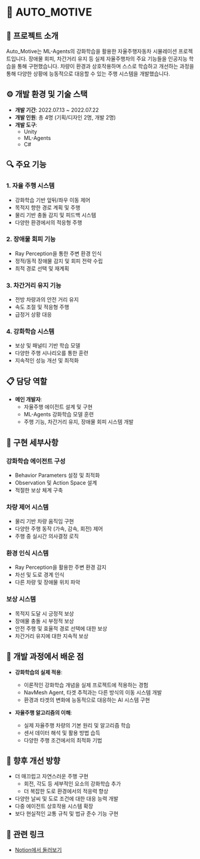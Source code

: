 # 🚌 AUTO_MOTIVE

## 📝 프로젝트 소개

Auto_Motive는 ML-Agents의 강화학습을 활용한 자율주행자동차 시뮬레이션 프로젝트입니다. 장애물 회피, 차간거리 유지 등 실제 자율주행차의 주요 기능들을 인공지능 학습을 통해 구현했습니다. 차량이 환경과 상호작용하며 스스로 학습하고 개선하는 과정을 통해 다양한 상황에 능동적으로 대응할 수 있는 주행 시스템을 개발했습니다.

## ⚙️ 개발 환경 및 기술 스택

- **개발 기간**: 2022.07.13 ~ 2022.07.22
- **개발 인원**: 총 4명 (기획/디자인 2명, 개발 2명)
- **개발 도구**: 
  - Unity
  - ML-Agents
  - C#

## 🔍 주요 기능

### 1. 자율 주행 시스템
- 강화학습 기반 앞뒤/좌우 이동 제어
- 목적지 향한 경로 계획 및 주행
- 물리 기반 충돌 감지 및 피드백 시스템
- 다양한 환경에서의 적응형 주행

### 2. 장애물 회피 기능
- Ray Perception을 통한 주변 환경 인식
- 정적/동적 장애물 감지 및 회피 전략 수립
- 최적 경로 선택 및 재계획

### 3. 차간거리 유지 기능
- 전방 차량과의 안전 거리 유지
- 속도 조절 및 적응형 주행
- 급정거 상황 대응

### 4. 강화학습 시스템
- 보상 및 패널티 기반 학습 모델
- 다양한 주행 시나리오를 통한 훈련
- 지속적인 성능 개선 및 최적화

## 📋 담당 역할

- **메인 개발자**: 
  - 자율주행 에이전트 설계 및 구현
  - ML-Agents 강화학습 모델 훈련
  - 주행 기능, 차간거리 유지, 장애물 회피 시스템 개발

## 🔧 구현 세부사항

### 강화학습 에이전트 구성
- Behavior Parameters 설정 및 최적화
- Observation 및 Action Space 설계
- 적절한 보상 체계 구축

### 차량 제어 시스템
- 물리 기반 차량 움직임 구현
- 다양한 주행 동작 (가속, 감속, 회전) 제어
- 주행 중 실시간 의사결정 로직

### 환경 인식 시스템
- Ray Perception을 활용한 주변 환경 감지
- 차선 및 도로 경계 인식
- 다른 차량 및 장애물 위치 파악

### 보상 시스템
- 목적지 도달 시 긍정적 보상
- 장애물 충돌 시 부정적 보상
- 안전 주행 및 효율적 경로 선택에 대한 보상
- 차간거리 유지에 대한 지속적 보상

## 🧠 개발 과정에서 배운 점

- **강화학습의 실제 적용**: 
  - 이론적인 강화학습 개념을 실제 프로젝트에 적용하는 경험
  - NavMesh Agent, 타겟 추적과는 다른 방식의 이동 시스템 개발
  - 환경과 타겟의 변화에 능동적으로 대응하는 AI 시스템 구현

- **자율주행 알고리즘의 이해**: 
  - 실제 자율주행 차량의 기본 원리 및 알고리즘 학습
  - 센서 데이터 해석 및 활용 방법 습득
  - 다양한 주행 조건에서의 최적화 기법

## 🔮 향후 개선 방향

- 더 매끄럽고 자연스러운 주행 구현
  - 회전, 각도 등 세부적인 요소의 강화학습 추가
  - 더 복잡한 도로 환경에서의 적응력 향상
- 다양한 날씨 및 도로 조건에 대한 대응 능력 개발
- 다중 에이전트 상호작용 시스템 확장
- 보다 현실적인 교통 규칙 및 법규 준수 기능 구현

## 🔗 관련 링크

- [Notion에서 둘러보기]([https://www.notion.so/heejeonglim/Auto_Motive-8accfd9c627349b89f3c40eea531fd6f?pvs=4](https://www.notion.so/heejeonglim/Auto_Motive-f56b6afeace34c5e9f94d8d8328ee905?source=copy_link))

